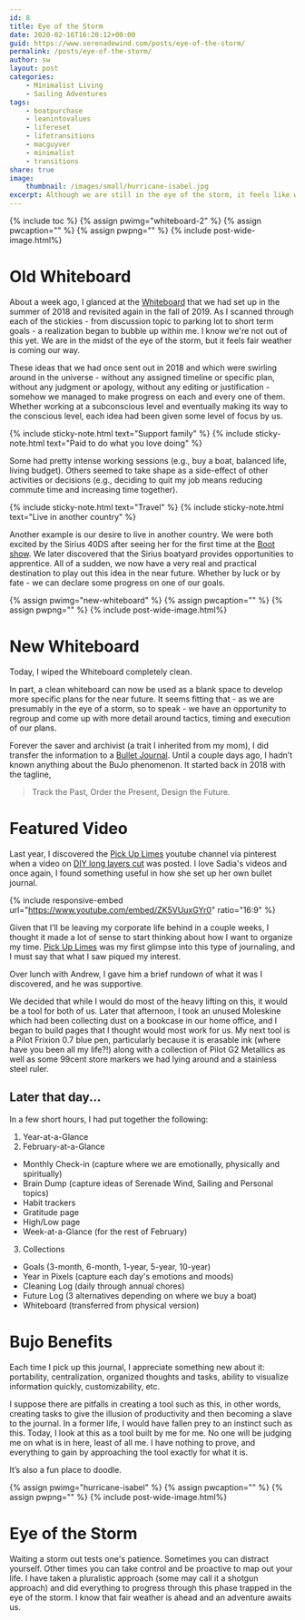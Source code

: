 ```yaml
---
id: 8
title: Eye of the Storm
date: 2020-02-16T16:20:12+00:00
guid: https://www.serenadewind.com/posts/eye-of-the-storm/
permalink: /posts/eye-of-the-storm/
author: sw
layout: post
categories:
    - Minimalist Living
    - Sailing Adventures
tags:
    - boatpurchase
    - leanintovalues
    - lifereset
    - lifetransitions
    - macguyver
    - minimalist
    - transitions
share: true
image:
    thumbnail: /images/small/hurricane-isabel.jpg 
excerpt: Although we are still in the eye of the storm, it feels like we are about to turn a corner. 
---
```

{% include toc %}
{% assign pwimg="whiteboard-2" %}
{% assign pwcaption="" %}
{% assign pwpng="" %}
{% include post-wide-image.html%}

# Old Whiteboard

About a week ago, I glanced at the [Whiteboard](https://www.serenadewind.com/posts/time-to-go-to-the-whiteboard/) that we had set up in the summer of 2018 and revisited again in the fall of 2019. As I scanned through each of the stickies - from discussion topic to parking lot to short term goals - a realization began to bubble up within me. I know we're not out of this yet. We are in the midst of the eye of the storm, but it feels fair weather is coming our way.

These ideas that we had once sent out in 2018 and which were swirling around in the universe - without any assigned timeline or specific plan, without any judgment or apology, without any editing or justification - somehow we managed to make progress on each and every one of them. Whether working at a subconscious level and eventually making its way to the conscious level, each idea had been given some level of focus by us.

{% include sticky-note.html text="Support family" %}
{% include sticky-note.html text="Paid to do what you love doing" %}

Some had pretty intense working sessions (e.g., buy a boat, balanced life, living budget). Others seemed to take shape as a side-effect of other activities or decisions (e.g., deciding to quit my job means reducing commute time and increasing time together).

{% include sticky-note.html text="Travel" %}
{% include sticky-note.html text="Live in another country" %}

Another example is our desire to live in another country. We were both excited by the Sirius 40DS after seeing her for the first time at the [Boot show](https://www.serenadewind.com/posts/boot-2020/). We later discovered that the Sirius boatyard provides opportunities to apprentice. All of a sudden, we now have a very real and practical destination to play out this idea in the near future. Whether by luck or by fate - we can declare some progress on one of our goals.

{% assign pwimg="new-whiteboard" %}
{% assign pwcaption="" %}
{% assign pwpng="" %}
{% include post-wide-image.html%}


# New Whiteboard

Today, I wiped the Whiteboard completely clean.

In part, a clean whiteboard can now be used as a blank space to develop more specific plans for the near future. It seems fitting that - as we are presumably in the eye of a storm, so to speak - we have an opportunity to regroup and come up with more detail around tactics, timing and execution of our plans.

Forever the saver and archivist (a trait I inherited from my mom), I did transfer the information to a [Bullet Journal](https://bulletjournal.com/). Until a couple days ago, I hadn’t known anything about the BuJo phenomenon. It started back in 2018 with the tagline,

>Track the Past, Order the Present, Design the Future.

# Featured Video

Last year, I discovered the [Pick Up Limes](https://www.pickuplimes.com/)  youtube channel via pinterest when a video on [DIY long layers cut](https://www.youtube.com/watch?v=xNzZqVUl28E "DIY Long layers cut") was posted. I love Sadia's videos and once again, I found something useful in how she set up her own bullet journal.

{% include responsive-embed url="https://www.youtube.com/embed/ZK5VUuxGYr0" ratio="16:9" %}

Given that I’ll be leaving my corporate life behind in a couple weeks, I thought it made a lot of sense to start thinking about how I want to organize my time. [Pick Up Limes](https://www.youtube.com/watch?v=ZK5VUuxGYr0 "Pick Up Limes") was my first glimpse into this type of journaling, and I must say that what I saw piqued my interest.

Over lunch with Andrew, I gave him a brief rundown of what it was I discovered, and he was supportive.

We decided that while I would do most of the heavy lifting on this, it would be a tool for both of us. Later that afternoon, I took an unused Moleskine which had been collecting dust on a bookcase in our home office, and I began to build pages that I thought would most work for us. My next tool is a Pilot Frixion 0.7 blue pen, particularly because it is erasable ink (where have you been all my life?!) along with a collection of Pilot G2 Metallics as well as some 99cent store markers we had lying around and a stainless steel ruler.

## Later that day...

In a few short hours, I had put together the following:

1. Year-at-a-Glance
2. February-at-a-Glance
- Monthly Check-in (capture where we are emotionally, physically and spiritually)
- Brain Dump (capture ideas of Serenade Wind, Sailing and Personal topics)
- Habit trackers
- Gratitude page
- High/Low page
- Week-at-a-Glance (for the rest of February)
3. Collections
- Goals (3-month, 6-month, 1-year, 5-year, 10-year)
- Year in Pixels (capture each day's emotions and moods)
- Cleaning Log (daily through annual chores)
- Future Log (3 alternatives depending on where we buy a boat)
- Whiteboard (transferred from physical version)

# Bujo Benefits

Each time I pick up this journal, I appreciate something new about it: portability, centralization, organized thoughts and tasks, ability to visualize information quickly, customizability, etc.

I suppose there are pitfalls in creating a tool such as this, in other words, creating tasks to give the illusion of productivity and then becoming a slave to the journal. In a former life, I would have fallen prey to an instinct such as this. Today, I look at this as a tool built by me for me. No one will be judging me on what is in here, least of all me. I have nothing to prove, and everything to gain by approaching the tool exactly for what it is.

It’s also a fun place to doodle.

{% assign pwimg="hurricane-isabel" %}
{% assign pwcaption="" %}
{% assign pwpng="" %}
{% include post-wide-image.html%}


# Eye of the Storm

Waiting a storm out tests one's patience. Sometimes you can distract yourself. Other times you can take control and be proactive to map out your life. I have taken a pluralistic approach (some may call it a shotgun approach) and did everything to progress through this phase trapped in the eye of the storm. I know that fair weather is ahead and an adventure awaits us. 